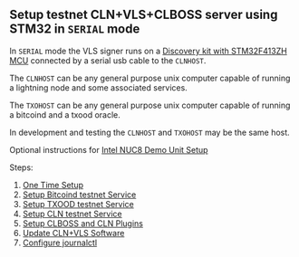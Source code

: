 ## Setup testnet CLN+VLS+CLBOSS server using STM32 in `SERIAL` mode

In `SERIAL` mode the VLS signer runs on a
[Discovery kit with STM32F413ZH MCU](https://www.st.com/en/evaluation-tools/32f413hdiscovery.html)
connected by a serial usb cable to the `CLNHOST`.

The `CLNHOST` can be any general purpose unix computer capable of
running a lightning node and some associated services.

The `TXOHOST` can be any general purpose unix computer capable of
running a bitcoind and a txood oracle.

In development and testing the `CLNHOST` and `TXOHOST` may be the same host.

Optional instructions for [Intel NUC8 Demo Unit Setup](./nuc8-setup.md)

Steps:
1. [One Time Setup](one-time-setup.md)
2. [Setup Bitcoind testnet Service](./bitcoind-testnet-service.md)
3. [Setup TXOOD testnet Service](./txood-testnet-service.md)
4. [Setup CLN testnet Service](./cln-testnet-service.md)
5. [Setup CLBOSS and CLN Plugins](./clboss-plugins-setup.md)
6. [Update CLN+VLS Software](./update.md)
7. [Configure journalctl](./journalctl.md)
